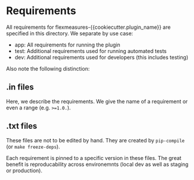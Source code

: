# Requirements

All requirements for flexmeasures-{{cookiecutter.plugin_name}} are specified in this directory.
We separate by use case:

- app: All requirements for running the plugin
- test: Additional requirements used for running automated tests 
- dev: Additional requirements used for developers (this includes testing)

Also note the following distinction:


## .in files

Here, we describe the requirements. We give the name of a requirement or even a range (e.g. `>=1.0.`).

## .txt files

These files are not to be edited by hand. They are created by `pip-compile` (or `make freeze-deps`).

Each requirement is pinned to a specific version in these files. The great benefit is reproducability across environemnts (local dev as well as staging or production).

